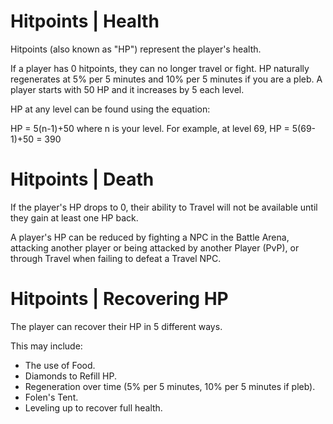 <h1> Hitpoints | Health </h1>

Hitpoints (also known as "HP") represent the player's health.

If a player has 0 hitpoints, they can no longer travel or fight. HP naturally regenerates at 5% per 5 minutes and 10% per 5 minutes if you are a pleb. A player starts with 50 HP and it increases by 5 each level.

HP at any level can be found using the equation:

HP = 5(n-1)+50 where n is your level. For example, at level 69, HP = 5(69-1)+50 = 390

<h1> Hitpoints | Death </h1>

If the player's HP drops to 0, their ability to Travel will not be available until they gain at least one HP back.

A player's HP can be reduced by fighting a NPC in the Battle Arena, attacking another player or being attacked by another Player (PvP), or through Travel when failing to defeat a Travel NPC.

<h1> Hitpoints | Recovering HP </h1> 

The player can recover their HP in 5 different ways.

This may include:
- The use of Food.
- Diamonds to Refill HP.
- Regeneration over time (5% per 5 minutes, 10% per 5 minutes if pleb).
- Folen's Tent.
- Leveling up to recover full health.

